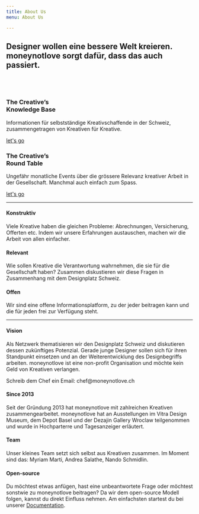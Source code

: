 ```yaml
---
title: About Us
menu: About Us

---
```


<section class="horizontal-center">
  <h2>Designer wollen eine bessere Welt kreieren. <br />moneynotlove sorgt dafür, dass das auch passiert.</h2>
  <h2>&nbsp;</h2>
</section>

<section class="row align-center">
  <div class="col-xs-10 col-sm-6 col-md-4 block--wrapper">
    <div class="block__one-by-one"></div>
    <div class="block__content block__content--flex block--color-hard horizontal-center">
      <a class="link-box" href="knowledge-base"><span></span></a>
      <h3>The Creative’s <br />Knowledge Base</h3>
      <p>
        Informationen für selbstständige Kreativschaffende in der Schweiz, zusammengetragen von Kreativen für Kreative.
      </p>
      <p class="flex-bottom">
        <span style="text-decoration:underline;">
        let's go
        </span>
      </p>
    </div>
  </div>
  <div class="col-xs-10 col-sm-6 col-md-4 block--wrapper">
    <div class="block__one-by-one"></div>
    <div class="block__content block__content--flex block--color-soft horizontal-center">
      <a class="link-box" href="round-table"><span></span></a>
      <h3>The Creative’s <br />Round Table</h3>
      <p>
        Ungefähr monatliche Events über die grössere Relevanz kreativer Arbeit in der Gesellschaft. Manchmal auch einfach zum Spass.
      </p>
      <p class="flex-bottom">
        <span style="text-decoration:underline;">
        let's go
        </span>
      </p>
    </div>
  </div>
</section>

<hr>

<section class="row">
  <div class="col-xs-12 col-md-4">
    <h4>Konstruktiv</h4>
    <p>Viele Kreative haben die gleichen Probleme: Abrechnungen, Versicherung, Offerten etc. Indem wir unsere Erfahrungen austauschen, machen wir die Arbeit von allen einfacher. </p>
  </div>
  <div class="col-xs-12 col-md-4">
    <h4>Relevant</h4>
    <p>Wie sollen Kreative die Verantwortung wahrnehmen, die sie für die Gesellschaft haben? Zusammen diskustieren wir diese Fragen in Zusammenhang mit dem Designplatz Schweiz. </p>
  </div>
  <div class="col-xs-12 col-md-4">
    <h4>Offen</h4>
    <p>Wir sind eine offene Informationsplatform, zu der jeder beitragen kann und die für jeden frei zur Verfügung steht. </p>
  </div>
</section>

<hr>

<section class="row">
</section>
<section class="row">
  <div class="col-xs-12 col-md-4">
    <h4>Vision</h4>
  </div>
  <div class="col-xs-12 col-md-8">
    <p>Als Netzwerk thematisieren wir den Designplatz Schweiz und diskutieren dessen zukünftiges Potenzial. Gerade junge Designer sollen sich für ihren Standpunkt einsetzen und an der Weiterentwicklung des Designbegriffs arbeiten. moneynotlove ist eine non-profit Organisation und möchte kein Geld von Kreativen verlangen.
    </p>
    <p>
    Schreib dem Chef ein Email: chef@moneynotlove.ch
    </p>
  </div>
</section>
<section class="row">
  <div class="col-xs-12 col-md-4">
    <h4>Since 2013</h4>
  </div>
  <div class="col-xs-12 col-md-8">
    <p>Seit der Gründung 2013 hat moneynotlove mit zahlreichen Kreativen zusammengearbeitet. moneynotlove hat an Ausstellungen im Vitra Design Museum, dem Depot Basel und der Dezajin Gallery Wroclaw teilgenommen und wurde in Hochparterre und Tagesanzeiger erläutert.  </p>
  </div>
</section>
<section class="row">
  <div class="col-xs-12 col-md-4">
    <h4>Team</h4>
  </div>
  <div class="col-xs-12 col-md-8">
    <p>Unser kleines Team setzt sich selbst aus Kreativen zusammen. Im Moment sind das: Myriam Marti, Andrea Salathe, Nando Schmidlin.  </p>
  </div>
  <div class="col-xs-12 col-md-4">
    <h4>Open-source</h4>
  </div>
  <div class="col-xs-12 col-md-8">
    <p>Du möchtest etwas anfügen, hast eine unbeantwortete Frage oder möchtest sonstwie zu moneynotlove beitragen? Da wir dem open-source Modell folgen, kannst du direkt Einfluss nehmen. Am einfachsten startest du bei unserer <a href="documentation">Documentation</a>. </p>
  </div>
</section>
